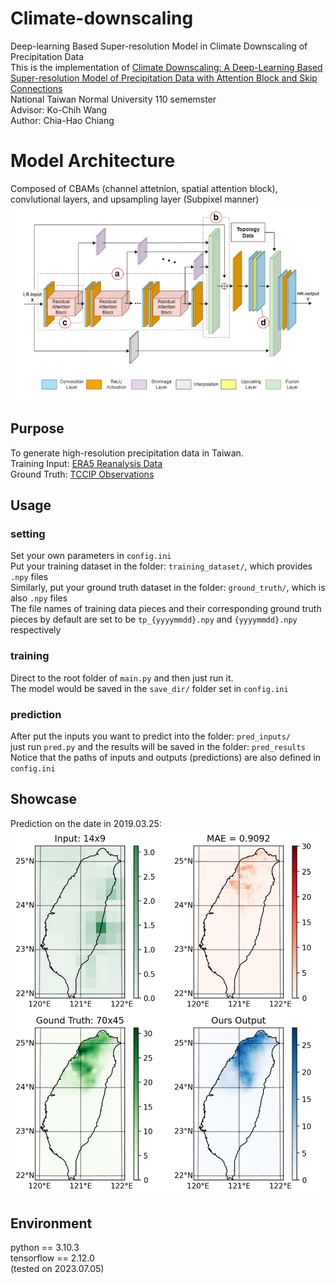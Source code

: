 # Climate-downscaling
Deep-learning Based Super-resolution Model in Climate Downscaling of Precipitation Data </br>
This is the implementation of [Climate Downscaling: A Deep-Learning Based Super-resolution Model of Precipitation Data with Attention Block and Skip Connections](https://arxiv.org/abs/2403.17847) </br>
National Taiwan Normal University 110 sememster </br>
Advisor: Ko-Chih Wang </br>
Author: Chia-Hao Chiang </br>

# Model Architecture
Composed of CBAMs (channel attetnion, spatial attention block), convlutional layers, and upsampling layer (Subpixel manner) </br>
![image](https://github.com/AugChiang/Climate-downscaling/blob/main/model_arch.PNG)

## Purpose
To generate high-resolution precipitation data in Taiwan. </br>
Training Input: [ERA5 Reanalysis Data](https://cds.climate.copernicus.eu/cdsapp#!/dataset/reanalysis-era5-single-levels?tab=overview) </br>
Ground Truth: [TCCIP Observations](https://tccip.ncdr.nat.gov.tw/ds_03.aspx) </br>

## Usage
### setting
Set your own parameters in `config.ini` </br>
Put your training dataset in the folder: `training_dataset/`, which provides `.npy` files </br>
Similarly, put your ground truth dataset in the folder: `ground_truth/`, which is also `.npy` files </br>
The file names of training data pieces and their corresponding ground truth pieces by default are set to be `tp_{yyyymmdd}.npy` and `{yyyymmdd}.npy` respectively </br>

### training
Direct to the root folder of `main.py` and then just run it. </br>
The model would be saved in the `save_dir/` folder set in `config.ini` </br>

### prediction
After put the inputs you want to predict into the folder: `pred_inputs/` </br>
just run `pred.py` and the results will be saved in the folder: `pred_results` </br>
Notice that the paths of inputs and outputs (predictions) are also defined in `config.ini`

## Showcase
Prediction on the date in 2019.03.25: </br>
![image](https://github.com/AugChiang/Climate-downscaling/blob/main/Example_20190325.png)

## Environment
python == 3.10.3 </br>
tensorflow == 2.12.0 </br>
(tested on 2023.07.05)
